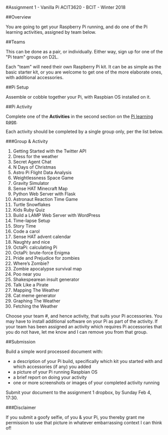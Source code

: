 #Assignment 1 - Vanilla Pi
ACIT3620 - BCIT - Winter 2018

##Overview

You are going to get your Raspberry Pi running, and do one of the Pi
learning activities, assigned by team below.

##Teams

This can be done as a pair, or individually. Either way, sign up for one of the "Pi team" groups
on D2L.

Each "team" will need their own Raspberry Pi kit.
It can be as simple as the basic starter kit, or you are
welcome to get one of the more elaborate ones, with additional
accessories.

##Pi Setup

Assemble or cobble together your Pi, with Raspbian OS installed on it.

##Pi Activity

Complete one of the **Activities** in the second
section on the [Pi learning page](https://www.raspberrypi.org/resources/learn/).

Each activity should be completed by a single group only, per the list below. 

###Group & Activity

1.	Getting Started with the Twitter API
1.	Dress for the weather
1.	Secret Agent Chat
1.	N Days of Christmas
1.	Astro Pi Flight Data Analysis
1. Weightlessness Space Game
1.	Gravity Simulator
1.	Sense HAT Minecraft Map
1.	Python Web Server with Flask
1.	Astronaut Reaction Time Game
1.	Turtle Snowflakes
1.	Kids Ruby Quiz
1.	Build a LAMP Web Server with WordPress
1.	Time-lapse Setup
1.	Story Time
1.	Code a carol
1.	Sense HAT advent calendar
1.	Naughty and nice
1.	OctaPi: calculating Pi
1.	OctaPi: brute-force Enigma
1.	Pride and Prejudice for zombies
1.	Where’s Zombie?
1.	Zombie apocalypse survival map
1.	Poo near you
1.	Shakespearean insult generator
1.	Talk Like a Pirate
1.	Mapping The Weather
1.	Cat meme generator
1.	Graphing The Weather
1.	Fetching the Weather

Choose your team #, and hence activity, that suits your Pi accessories. You may have to install additional
software on your Pi as part of the activity.
If your team has been assigned an activity which requires Pi accessories that you do not have, let me know
and I can remove you from that group.

##Submission

Build a simple word processed document with:

- a description of your Pi build, specifically which kit you started with and which
accessories (if any) you added
- a picture of your Pi running Raspbian OS
- a brief report on doing your activity
- one or more screenshots or images of your completed activity running

Submit your document to the assignment 1 dropbox, by Sunday Feb 4, 17:30.

###Disclaimer

If you submit a goofy selfie, of you & your Pi, you thereby grant me permission
to use that picture in whatever embarrassing context I can think of!
